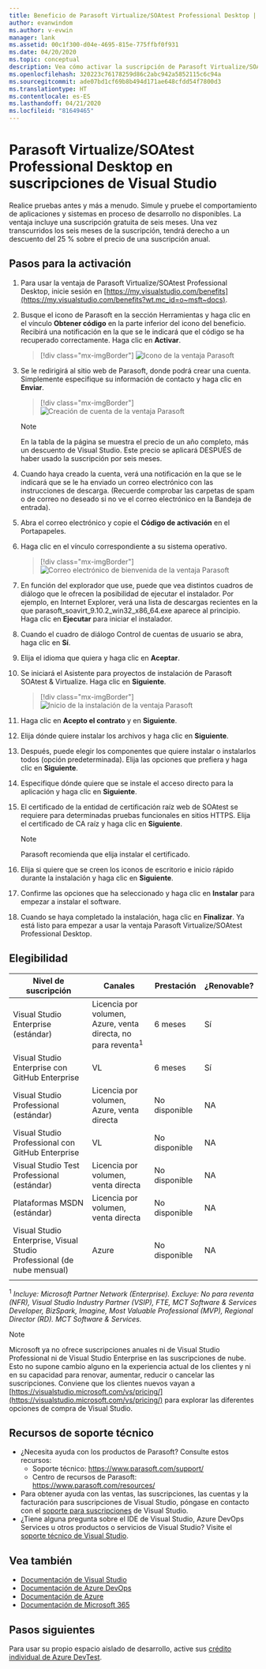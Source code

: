 ```yaml
---
title: Beneficio de Parasoft Virtualize/SOAtest Professional Desktop | Microsoft Docs
author: evanwindom
ms.author: v-evwin
manager: lank
ms.assetid: 00c1f300-d04e-4695-815e-775ffbf0f931
ms.date: 04/20/2020
ms.topic: conceptual
description: Vea cómo activar la suscripción de Parasoft Virtualize/SOA Test Professional que se incluye con la suscripción de Visual Studio.
ms.openlocfilehash: 320223c76178259d86c2abc942a5852115c6c94a
ms.sourcegitcommit: ade07bd1cf69b8b494d171ae648cfdd54f7800d3
ms.translationtype: HT
ms.contentlocale: es-ES
ms.lasthandoff: 04/21/2020
ms.locfileid: "81649465"
---
```

# <a name="parasoft-virtualizesoatest-professional-desktop-in-visual-studio-subscriptions"></a>Parasoft Virtualize/SOAtest Professional Desktop en suscripciones de Visual Studio

Realice pruebas antes y más a menudo.  Simule y pruebe el comportamiento de aplicaciones y sistemas en proceso de desarrollo no disponibles.  La ventaja incluye una suscripción gratuita de seis meses.  Una vez transcurridos los seis meses de la suscripción, tendrá derecho a un descuento del 25 % sobre el precio de una suscripción anual.

## <a name="activation-steps"></a>Pasos para la activación

1. Para usar la ventaja de Parasoft Virtualize/SOAtest Professional Desktop, inicie sesión en [https://my.visualstudio.com/benefits](https://my.visualstudio.com/benefits?wt.mc_id=o~msft~docs).

2. Busque el icono de Parasoft en la sección Herramientas y haga clic en el vínculo **Obtener código** en la parte inferior del icono del beneficio.   Recibirá una notificación en la que se le indicará que el código se ha recuperado correctamente.  Haga clic en **Activar**.
   > [!div class="mx-imgBorder"]
   > ![Icono de la ventaja Parasoft](_img/vs-parasoft/vs-parasoft-tile.png)

3. Se le redirigirá al sitio web de Parasoft, donde podrá crear una cuenta.  Simplemente especifique su información de contacto y haga clic en **Enviar**.
   > [!div class="mx-imgBorder"]
   > ![Creación de cuenta de la ventaja Parasoft](_img/vs-parasoft/vs-parasoft-new-account.png)

   > [!Note]
   > En la tabla de la página se muestra el precio de un año completo, más un descuento de Visual Studio. Este precio se aplicará DESPUÉS de haber usado la suscripción por seis meses.  

4. Cuando haya creado la cuenta, verá una notificación en la que se le indicará que se le ha enviado un correo electrónico con las instrucciones de descarga.  (Recuerde comprobar las carpetas de spam o de correo no deseado si no ve el correo electrónico en la Bandeja de entrada).

5. Abra el correo electrónico y copie el **Código de activación** en el Portapapeles.

6. Haga clic en el vínculo correspondiente a su sistema operativo.
   > [!div class="mx-imgBorder"]
   > ![Correo electrónico de bienvenida de la ventaja Parasoft](_img/vs-parasoft/vs-parasoft-email.png)

7. En función del explorador que use, puede que vea distintos cuadros de diálogo que le ofrecen la posibilidad de ejecutar el instalador.  Por ejemplo, en Internet Explorer, verá una lista de descargas recientes en la que parasoft_soavirt_9.10.2_win32_x86_64.exe aparece al principio. Haga clic en **Ejecutar** para iniciar el instalador.

8. Cuando el cuadro de diálogo Control de cuentas de usuario se abra, haga clic en **Sí**.

9. Elija el idioma que quiera y haga clic en **Aceptar**.

10. Se iniciará el Asistente para proyectos de instalación de Parasoft SOAtest & Virtualize.  Haga clic en **Siguiente**.
    > [!div class="mx-imgBorder"]
    > ![Inicio de la instalación de la ventaja Parasoft](_img/vs-parasoft/vs-parasoft-start-install.png)

11. Haga clic en **Acepto el contrato** y en **Siguiente**.

12. Elija dónde quiere instalar los archivos y haga clic en **Siguiente**.

13. Después, puede elegir los componentes que quiere instalar o instalarlos todos (opción predeterminada).  Elija las opciones que prefiera y haga clic en **Siguiente**.

14. Especifique dónde quiere que se instale el acceso directo para la aplicación y haga clic en **Siguiente**.

15. El certificado de la entidad de certificación raíz web de SOAtest se requiere para determinadas pruebas funcionales en sitios HTTPS.  Elija el certificado de CA raíz y haga clic en **Siguiente**.
    > [!NOTE]
    > Parasoft recomienda que elija instalar el certificado.

16. Elija si quiere que se creen los iconos de escritorio e inicio rápido durante la instalación y haga clic en **Siguiente**.

17. Confirme las opciones que ha seleccionado y haga clic en **Instalar** para empezar a instalar el software.

18. Cuando se haya completado la instalación, haga clic en **Finalizar**. Ya está listo para empezar a usar la ventaja Parasoft Virtualize/SOAtest Professional Desktop.

## <a name="eligibility"></a>Elegibilidad

| Nivel de suscripción                                                 |     Canales                                            | Prestación                                                          | ¿Renovable?    |
|--------------------------------------------------------------------|---------------------------------------------------------|------------------------------------------------------------------|---------------|
| Visual Studio Enterprise (estándar)   | Licencia por volumen, Azure, venta directa, no para reventa<sup>1</sup> | 6 meses       |  Sí       |
| Visual Studio Enterprise con GitHub Enterprise | VL | 6 meses       |  Sí       |
| Visual Studio Professional (estándar) | Licencia por volumen, Azure, venta directa                                       | No disponible                                                           |NA         |
| Visual Studio Professional con GitHub Enterprise | VL                                      | No disponible                                                           |NA         |
| Visual Studio Test Professional (estándar)                         | Licencia por volumen, venta directa                                              | No disponible                                                           |NA         |
| Plataformas MSDN (estándar)                                          | Licencia por volumen, venta directa                                              | No disponible                                                           |NA         |
| Visual Studio Enterprise, Visual Studio Professional (de nube mensual) | Azure                                       | No disponible                                                           |NA|
||

<sup>1</sup>  *Incluye: Microsoft Partner Network (Enterprise).  Excluye:  No para reventa (NFR), Visual Studio Industry Partner (VSIP), FTE, MCT Software & Services Developer, BizSpark, Imagine, Most Valuable Professional (MVP), Regional Director (RD).  MCT Software & Services.*

> [!NOTE]
> Microsoft ya no ofrece suscripciones anuales ni de Visual Studio Professional ni de Visual Studio Enterprise en las suscripciones de nube. Esto no supone cambio alguno en la experiencia actual de los clientes y ni en su capacidad para renovar, aumentar, reducir o cancelar las suscripciones. Conviene que los clientes nuevos vayan a [https://visualstudio.microsoft.com/vs/pricing/](https://visualstudio.microsoft.com/vs/pricing/) para explorar las diferentes opciones de compra de Visual Studio.

## <a name="support-resources"></a>Recursos de soporte técnico
- ¿Necesita ayuda con los productos de Parasoft?  Consulte estos recursos:
  - Soporte técnico: https://www.parasoft.com/support/
  - Centro de recursos de Parasoft: https://www.parasoft.com/resources/
- Para obtener ayuda con las ventas, las suscripciones, las cuentas y la facturación para suscripciones de Visual Studio, póngase en contacto con el [soporte para suscripciones](https://visualstudio.microsoft.com/subscriptions/support/) de Visual Studio.
- ¿Tiene alguna pregunta sobre el IDE de Visual Studio, Azure DevOps Services u otros productos o servicios de Visual Studio?  Visite el [soporte técnico de Visual Studio](https://visualstudio.microsoft.com/support/).

## <a name="see-also"></a>Vea también
- [Documentación de Visual Studio](https://docs.microsoft.com/visualstudio/)
- [Documentación de Azure DevOps](https://docs.microsoft.com/azure/devops/)
- [Documentación de Azure](https://docs.microsoft.com/azure/)
- [Documentación de Microsoft 365](https://docs.microsoft.com/microsoft-365/)

## <a name="next-steps"></a>Pasos siguientes
Para usar su propio espacio aislado de desarrollo, active sus [crédito individual de Azure DevTest](vs-azure.md). 